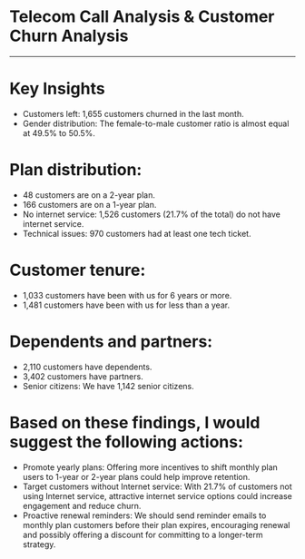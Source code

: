 # Telecom Call Analysis & Customer Churn Analysis
-----------------------------------------
# Key Insights

* Customers left: 1,655 customers churned in the last month.
* Gender distribution: The female-to-male customer ratio is almost equal at 49.5% to 50.5%.

# Plan distribution:
* 48 customers are on a 2-year plan.
* 166 customers are on a 1-year plan.
* No internet service: 1,526 customers (21.7% of the total) do not have internet service.
* Technical issues: 970 customers had at least one tech ticket.

# Customer tenure:
* 1,033 customers have been with us for 6 years or more.
* 1,481 customers have been with us for less than a year.

# Dependents and partners:
* 2,110 customers have dependents.
* 3,402 customers have partners.
* Senior citizens: We have 1,142 senior citizens.

# Based on these findings, I would suggest the following actions:

* Promote yearly plans: Offering more incentives to shift monthly plan users to 1-year or 2-year plans could help improve retention.
* Target customers without Internet service: With 21.7% of customers not using Internet service, attractive internet service options could increase engagement and reduce churn.
* Proactive renewal reminders: We should send reminder emails to monthly plan customers before their plan expires, encouraging renewal and possibly offering a discount for committing to a longer-term strategy.
